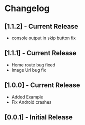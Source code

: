 # Changelog

## [1.1.2] - Current Release
- console output in skip button fix

## [1.1.1] - Current Release
- Home route bug fixed
- Image Url bug fix

## [1.0.0] - Current Release
- Added Example
- Fix Android crashes

## [0.0.1] - Initial Release
